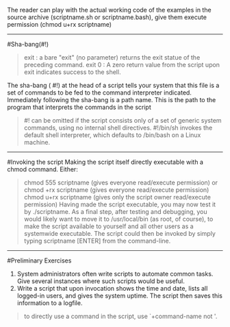 The reader can play with the actual working code of the examples in the source archive (scriptname.sh or scriptname.bash), give them execute permission (chmod u+rx scriptname)
***
#Sha-bang(#!)
> exit : a bare "exit" (no parameter) returns the exit statue of the preceding command.
> exit 0 : A zero return value from the script upon exit indicates success to the shell.

The sha-bang ( #!) at the head of a script tells your system that this file is a set of commands to be fed to the command interpreter indicated.
Immediately following the sha-bang is a path name. This is the path to the program that interprets the commands in the script
>#! can be omitted if the script consists only of a set of generic system commands, using no internal shell directives. 
>#!/bin/sh invokes the default shell interpreter, which defaults to /bin/bash on a Linux machine.
***
#Invoking the script
Making the script itself directly executable with a chmod command.
Either:
> chmod 555 scriptname (gives everyone read/execute permission) 
or
> chmod +rx scriptname (gives everyone read/execute permission)
> chmod u+rx scriptname (gives only the script owner read/execute permission)
Having made the script executable, you may now test it by ./scriptname.
As a final step, after testing and debugging, you would likely want to move it to /usr/local/bin (as root, of course), to make the script available to yourself and all other users as a systemwide executable. The script could then be invoked by simply typing scriptname [ENTER] from the command-line.
***
#Preliminary Exercises
1. System administrators often write scripts to automate common tasks. Give several instances where such scripts would be useful.
2. Write a script that upon invocation shows the time and date, lists all logged-in users, and gives the system uptime. The script then saves this information to a logfile.
> to directly use a command in the script, use \`+command-name not '.